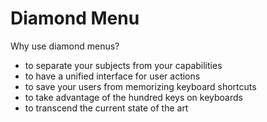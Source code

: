 # Diamond Menu

Why use diamond menus?
* to separate your subjects from your capabilities
* to have a unified interface for user actions
* to save your users from memorizing keyboard shortcuts
* to take advantage of the hundred keys on keyboards
* to transcend the current state of the art